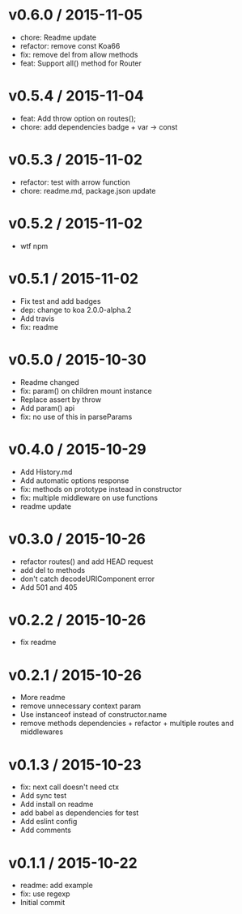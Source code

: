 
v0.6.0 / 2015-11-05
===================

  * chore: Readme update
  * refactor: remove const Koa66
  * fix: remove del from allow methods
  * feat: Support all() method for Router

v0.5.4 / 2015-11-04
===================

  * feat: Add throw option on routes();
  * chore: add dependencies badge + var -> const

v0.5.3 / 2015-11-02
===================

  * refactor: test with arrow function
  * chore: readme.md, package.json update

v0.5.2 / 2015-11-02
===================
  * wtf npm

v0.5.1 / 2015-11-02
===================

  * Fix test and add badges
  * dep: change to koa 2.0.0-alpha.2
  * Add travis
  * fix: readme

v0.5.0 / 2015-10-30
===================

  * Readme changed
  * fix: param() on children mount instance
  * Replace assert by throw
  * Add param() api
  * fix: no use of this in parseParams

v0.4.0 / 2015-10-29
===================

  * Add History.md
  * Add automatic options response
  * fix: methods on prototype instead in constructor
  * fix: multiple middleware on use functions
  * readme update

v0.3.0 / 2015-10-26
===================

  * refactor routes() and add HEAD request
  * add del to methods
  * don't catch decodeURIComponent error
  * Add 501 and 405

v0.2.2 / 2015-10-26
===================

  * fix readme

v0.2.1 / 2015-10-26
===================

  * More readme
  * remove unnecessary context param
  * Use instanceof instead of constructor.name
  * remove methods dependencies + refactor + multiple routes and middlewares

v0.1.3 / 2015-10-23
===================

  * fix: next call doesn't need ctx
  * Add sync test
  * Add install on readme
  * add babel as dependencies for test
  * Add eslint config
  * Add comments

v0.1.1 / 2015-10-22
===================

  * readme: add example
  * fix: use regexp
  * Initial commit

